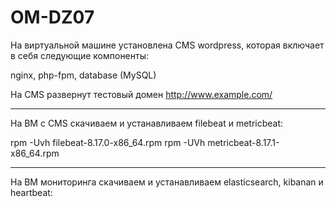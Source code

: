 # OM-DZ07
На виртуальной машине установлена CMS wordpress, которая включает в себя следующие компоненты:

nginx, php-fpm, database (MySQL)

На CMS развернут тестовый домен http://www.example.com/

---

На ВМ с CMS скачиваем и устанавливаем filebeat и metricbeat:

rpm -Uvh filebeat-8.17.0-x86_64.rpm
rpm -UVh metricbeat-8.17.1-x86_64.rpm

---


На ВМ мониторинга скачиваем и устанавливаем  elasticsearch, kibanan и heartbeat:

